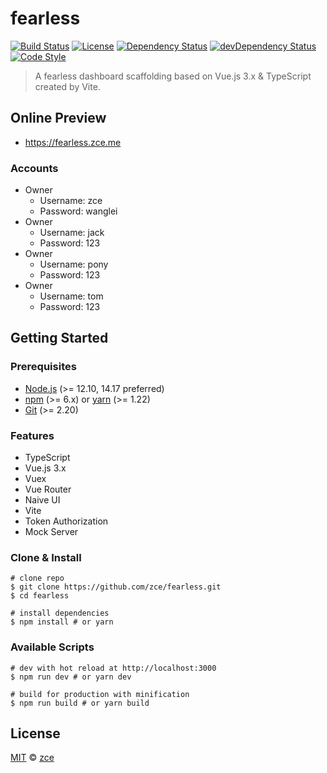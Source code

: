 # fearless

[![Build Status][actions-img]][actions-url]
[![License][license-img]][license-url]
[![Dependency Status][dependency-img]][dependency-url]
[![devDependency Status][devdependency-img]][devdependency-url]
[![Code Style][style-img]][style-url]

> A fearless dashboard scaffolding based on Vue.js 3.x & TypeScript created by Vite.

## Online Preview

- https://fearless.zce.me

### Accounts

- Owner
  - Username: zce
  - Password: wanglei
- Owner
  - Username: jack
  - Password: 123
- Owner
  - Username: pony
  - Password: 123
- Owner
  - Username: tom
  - Password: 123

## Getting Started

### Prerequisites

- [Node.js](https://nodejs.org) (>= 12.10, 14.17 preferred)
- [npm](https://www.npmjs.com) (>= 6.x) or [yarn](https://yarnpkg.com) (>= 1.22)
- [Git](https://git-scm.com) (>= 2.20)

### Features

- TypeScript
- Vue.js 3.x
- Vuex
- Vue Router
- Naive UI
- Vite
- Token Authorization
- Mock Server

### Clone & Install

```shell
# clone repo
$ git clone https://github.com/zce/fearless.git
$ cd fearless

# install dependencies
$ npm install # or yarn
```

### Available Scripts

```shell
# dev with hot reload at http://localhost:3000
$ npm run dev # or yarn dev

# build for production with minification
$ npm run build # or yarn build
```



## License

[MIT](LICENSE) &copy; [zce](https://zce.me)



[actions-img]: https://img.shields.io/github/workflow/status/zce/fearless/CI
[actions-url]: https://github.com/zce/fearless/actions
[license-img]: https://img.shields.io/github/license/zce/fearless
[license-url]: https://github.com/zce/fearless/blob/master/LICENSE
[dependency-img]: https://img.shields.io/david/zce/fearless
[dependency-url]: https://david-dm.org/zce/fearless
[devdependency-img]: https://img.shields.io/david/dev/zce/fearless
[devdependency-url]: https://david-dm.org/zce/fearless?type=dev
[style-img]: https://img.shields.io/badge/code%20style-standard-brightgreen
[style-url]: https://standardjs.com
